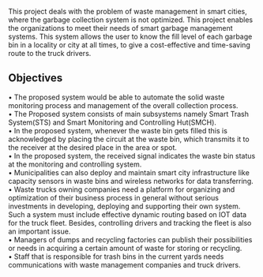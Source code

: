 
This project deals with the problem of waste management in smart cities, where the garbage collection system is not optimized. This project enables the organizations to meet their needs of smart garbage management systems. This system allows the user to know the fill level of each garbage bin in a locality or city at all times, to give a cost-effective and time-saving route to the truck drivers. 

## Objectives
• The proposed system would be able to automate the solid waste monitoring process and management of the overall collection process. <br>
• The Proposed system consists of main subsystems namely Smart Trash System(STS) and Smart Monitoring and Controlling Hut(SMCH). <br>
• In the proposed system, whenever the waste bin gets filled this is acknowledged by placing the circuit at the waste bin, which transmits it to the receiver at the desired place in the area or spot. <br>
• In the proposed system, the received signal indicates the waste bin status at the monitoring and controlling system. <br>
• Municipalities can also deploy and maintain smart city infrastructure like capacity sensors in waste bins and wireless networks for data transferring.<br> 
• Waste trucks owning companies need a platform for organizing and optimization of their business process in general without serious investments in developing, deploying and supporting their own system. Such a system must include effective dynamic routing based on IOT data for the truck fleet. Besides, controlling drivers and tracking the fleet is also an important issue. <br>
• Managers of dumps and recycling factories can publish their possibilities or needs in acquiring a certain amount of waste for storing or recycling. <br>
• Staff that is responsible for trash bins in the current yards needs communications with waste management companies and truck drivers. 
